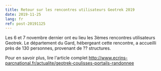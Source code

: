 ```yaml
---
title: Retour sur les rencontres utilisateurs Geotrek 2019
date: 2019-11-25
lang: fr
ref: post-20191125
---
```


Les 6 et 7 novembre dernier ont eu lieu les 3èmes rencontres
utilisateurs Geotrek. Le département du Gard, hébergeant cette
rencontre, a accueilli près de 130 personnes, provenant de ??
structures.

Pour en savoir plus, lire l'article complet http://www.ecrins-parcnational.fr/actualite/geotrek-coulisses-portails-randonnee
